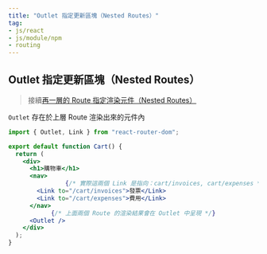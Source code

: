 ```yaml
---
title: "Outlet 指定更新區塊（Nested Routes）"
tag: 
- js/react 
- js/module/npm 
- routing
---
```


##  Outlet 指定更新區塊（Nested Routes）
> 接續[再一層的 Route 指定渲染元件（Nested Routes）](再一層的%20Route%20指定渲染元件（Nested%20Routes）.md)

`Outlet` 存在於上層 Route 渲染出來的元件內

```jsx
import { Outlet, Link } from "react-router-dom";

export default function Cart() {
  return (
    <div>
      <h1>購物車</h1>
      <nav>
				{/* 實際這兩個 Link 是指向：cart/invoices, cart/expenses */}
        <Link to="/cart/invoices">發票</Link> 
        <Link to="/cart/expenses">費用</Link>
      </nav>
			{/* 上面兩個 Route 的渲染結果會在 Outlet 中呈現 */}
      <Outlet />
    </div>
  );
}
```
